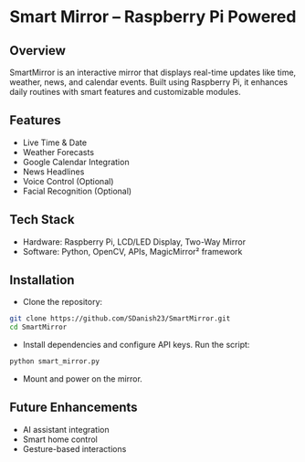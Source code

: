 # Smart Mirror – Raspberry Pi Powered
## Overview
SmartMirror is an interactive mirror that displays real-time updates like time, weather, news, and calendar events. Built using Raspberry Pi, it enhances daily routines with smart features and customizable modules.

## Features
- Live Time & Date
- Weather Forecasts
- Google Calendar Integration
- News Headlines
- Voice Control (Optional)
- Facial Recognition (Optional)

## Tech Stack
- Hardware: Raspberry Pi, LCD/LED Display, Two-Way Mirror
- Software: Python, OpenCV, APIs, MagicMirror² framework

## Installation
- Clone the repository:
``` bash
git clone https://github.com/SDanish23/SmartMirror.git  
cd SmartMirror
```
- Install dependencies and configure API keys.
Run the script:
```bash
python smart_mirror.py
``` 
- Mount and power on the mirror.

## Future Enhancements
- AI assistant integration
- Smart home control
- Gesture-based interactions
